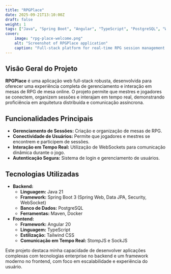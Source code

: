 ```yaml
---
title: "RPGPlace"
date: 2025-09-21T13:10:00Z
draft: false
weight: 1
tags: ["Java", "Spring Boot", "Angular", "TypeScript", "PostgreSQL", "WebSockets", "Full-stack", "Game Development"]
cover:
    image: "rpg-place-welcome.png"
    alt: "Screenshot of RPGPlace application"
    caption: "Full-stack platform for real-time RPG session management."
---
```


## Visão Geral do Projeto

**RPGPlace** é uma aplicação web full-stack robusta, desenvolvida para oferecer uma experiência completa de gerenciamento e interação em mesas de RPG de mesa online. O projeto permite que mestres e jogadores se conectem, organizem sessões e interajam em tempo real, demonstrando proficiência em arquitetura distribuída e comunicação assíncrona.

## Funcionalidades Principais

*   **Gerenciamento de Sessões:** Criação e organização de mesas de RPG.
*   **Conectividade de Usuários:** Permite que jogadores e mestres se encontrem e participem de sessões.
*   **Interação em Tempo Real:** Utilização de WebSockets para comunicação dinâmica durante o jogo.
*   **Autenticação Segura:** Sistema de login e gerenciamento de usuários.

## Tecnologias Utilizadas

*   **Backend:**
    *   **Linguagem:** Java 21
    *   **Framework:** Spring Boot 3 (Spring Web, Data JPA, Security, WebSocket)
    *   **Banco de Dados:** PostgreSQL
    *   **Ferramentas:** Maven, Docker
*   **Frontend:**
    *   **Framework:** Angular 20
    *   **Linguagem:** TypeScript
    *   **Estilização:** Tailwind CSS
    *   **Comunicação em Tempo Real:** StompJS e SockJS

Este projeto destaca minha capacidade de desenvolver aplicações complexas com tecnologias enterprise no backend e um framework moderno no frontend, com foco em escalabilidade e experiência do usuário.
